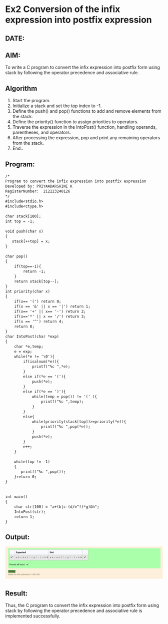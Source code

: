 # Ex2 Conversion of the infix expression into postfix expression
## DATE:
## AIM:
To write a C program to convert the infix expression into postfix form using stack by following the operator precedence and associative rule.

## Algorithm
1. Start the program.
2. Initialize a stack and set the top index to -1.
3. Define the push() and pop() functions to add and remove elements from the stack.
4. Define the priority() function to assign priorities to operators.
5. Traverse the expression in the IntoPost() function, handling operands, parentheses, and operators.
7. After processing the expression, pop and print any remaining operators from the stack.
8. End..   

## Program:
```
/*
Program to convert the infix expression into postfix expression
Developed by: PRIYAADARSHINI K
RegisterNumber:  212223240126
*/
#include<stdio.h>
#include<ctype.h>

char stack[100];
int top = -1;

void push(char x)
{
   stack[++top] = x;
}

char pop()
{
    if(top==-1){
        return -1;
    }
    return stack[top--];
}
int priority(char x)
{
    if(x== '(') return 0;
    if(x == '&' || x == '|') return 1;
    if(x== '+' || x== '-') return 2;
    if(x=='*' || x == '/') return 3;
    if(x == '^') return 4;
    return 0;
}
char IntoPost(char *exp)
{
    char *e,temp;
    e = exp;
    while(*e != '\0'){
        if(isalnum(*e)){
            printf("%c ",*e);
        }
        else if(*e == '('){
            push(*e);
        }
        else if(*e == ')'){
            while(temp = pop()) != '(' ){
                printf("%c ",temp);
            }
        }
        else{
            while(priority(stack[top])>=priority(*e)){
                printf("%c ",pop(*e));
            }
            push(*e);
        }
        e++;
    }
    
    while(top != -1)
    {
       printf("%c ",pop());
    }return 0;
}


int main()
{
    char str[100] = "a+(b|c-(d/e^f)*g)&h";
    IntoPost(str);
    return 1;
}

```

## Output:

![alt text](image-1.png)

## Result:
Thus, the C program to convert the infix expression into postfix form using stack by following the operator precedence and associative rule is implemented successfully.
